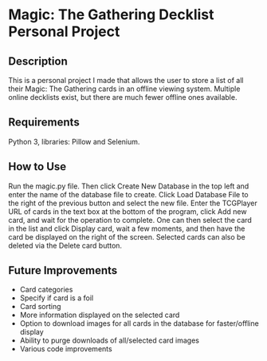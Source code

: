 # Magic: The Gathering Decklist Personal Project
## Description
This is a personal project I made that allows the user to store a list of all their Magic: The Gathering cards in an offline viewing system. Multiple online decklists exist, but there are much fewer offline ones available.
## Requirements
Python 3, libraries: Pillow and Selenium.
## How to Use
Run the magic.py file. Then click Create New Database in the top left and enter the name of the database file to create. Click Load Database File to the right of the previous button and select the new file. Enter the TCGPlayer URL of cards in the text box at the bottom of the program, click Add new card, and wait for the operation to complete. One can then select the card in the list and click Display card, wait a few moments, and then have the card be displayed on the right of the screen. Selected cards can also be deleted via the Delete card button.
## Future Improvements
- Card categories
- Specify if card is a foil
- Card sorting
- More information displayed on the selected card
- Option to download images for all cards in the database for faster/offline display
- Ability to purge downloads of all/selected card images
- Various code improvements
